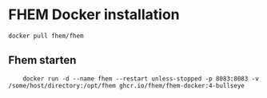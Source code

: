 # FHEM Docker installation

```
docker pull fhem/fhem
```

## Fhem starten

```
    docker run -d --name fhem --restart unless-stopped -p 8083:8083 -v /some/host/directory:/opt/fhem ghcr.io/fhem/fhem-docker:4-bullseye
```

